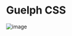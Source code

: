 # Guelph CSS

![image](https://github.com/realTristan/guelphcss/assets/75189508/59c72104-8da8-4ec5-85e0-66f62eaaab57)
